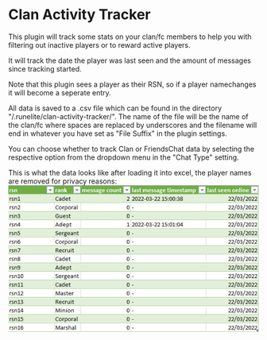 # Clan Activity Tracker
This plugin will track some stats on your clan/fc members to help you with filtering out inactive players or to reward active players.

It will track the date the player was last seen and the amount of messages since tracking started. 
 
Note that this plugin sees a player as their RSN, so if a player namechanges it will become a seperate entry.

All data is saved to a .csv file which can be found in the directory "/.runelite/clan-activity-tracker/". The name of the file will be the name of the clan/fc where spaces are replaced by underscores and the filename will end in whatever you have set as "File Suffix" in the plugin settings.

You can choose whether to track Clan or FriendsChat data by selecting the respective option from the dropdown menu in the "Chat Type" setting.


This is what the data looks like after loading it into excel, the player names are removed for privacy reasons:
![Example of data after importing into excel](ClanActivityTrackerExampleImage.png)